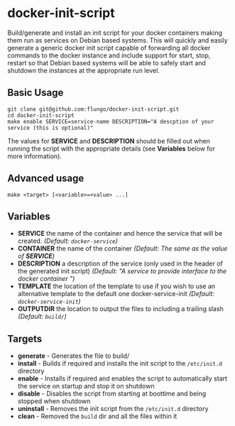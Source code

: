 docker-init-script
==================

Build/generate and install an init script for your docker containers making them run as services on Debian based systems. This will quickly and easily generate a generic docker init script capable of forwarding all docker commands to the docker instance and include support for start, stop, restart so that Debian based systems will be able to safely start and shutdown the instances at the appropriate run level.

Basic Usage
-----------

```
git clone git@github.com:flungo/docker-init-script.git
cd docker-init-script
make enable SERVICE=service-name DESCRIPTION="A descption of your service (this is optional)"
```

The values for **SERVICE** and **DESCRIPTION** should be filled out when running the script with the appropriate details (see **Variables** below for more information).

Advanced usage
--------------

```
make <target> [<variable>=<value> ...]
```

Variables
---------

* **SERVICE** the name of the container and hence the service that will be created. *(Default: `docker-service`)*
* **CONTAINER** the name of the container *(Default: The same as the value of __SERVICE__)*
* **DESCRIPTION** a description of the service (only used in the header of the generated init script) *(Default: "A service to provide interface to the docker container <NAME>")*
* **TEMPLATE** the location of the template to use if you wish to use an alternative template to the default one docker-service-init *(Default: `docker-service-init`)*
* **OUTPUTDIR** the location to output the files to including a trailing slash *(Default: `build/`)*

Targets
-------

* **generate** - Generates the file to build/<SERVICE>
* **install** - Builds if required and installs the init script to the `/etc/init.d` directory
* **enable** - Installs if required and enables the script to automatically start the service on startup and stop it on shutdown
* **disable** - Disables the script from starting at boottime and being stopped when shutdown
* **uninstall** - Removes the init script from the `/etc/init.d` directory
* **clean** - Removed the `build` dir and all the files within it
